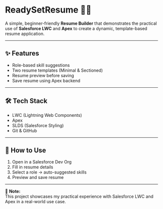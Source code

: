 # ReadySetResume 🧑‍💻

A simple, beginner-friendly **Resume Builder** that demonstrates the practical use of **Salesforce LWC** and **Apex** to create a dynamic, template-based resume application.

---

## ✨ Features
- Role-based skill suggestions
- Two resume templates (Minimal & Sectioned)
- Resume preview before saving
- Save resume using Apex backend

---

## 🛠 Tech Stack
- LWC (Lightning Web Components)
- Apex
- SLDS (Salesforce Styling)
- Git & GitHub

---

## 🚀 How to Use
1. Open in a Salesforce Dev Org
2. Fill in resume details
3. Select a role → auto-suggested skills
4. Preview and save resume

---

 📌 **Note:**  
 This project showcases my practical experience with Salesforce LWC and Apex in a real-world use case.

